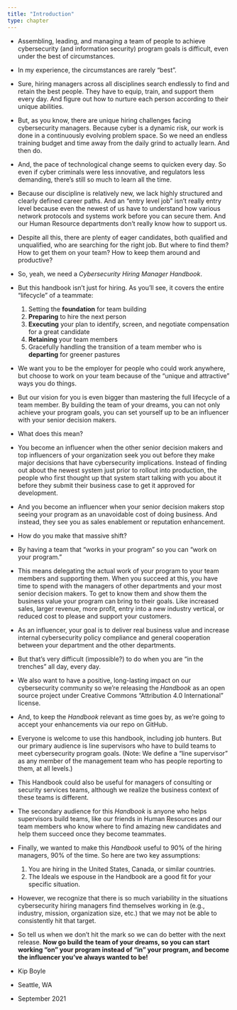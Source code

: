 ```yaml
---
title: "Introduction"
type: chapter
---
```

- Assembling, leading, and managing a team of people to achieve cybersecurity (and information security) program goals is difficult, even under the best of circumstances.
- In my experience, the circumstances are rarely “best”.
- Sure, hiring managers across all disciplines search endlessly to find and retain the best people. They have to equip, train, and support them every day. And figure out how to nurture each person according to their unique abilities.
- But, as you know, there are unique hiring challenges facing cybersecurity managers. Because cyber is a dynamic risk, our work is done in a continuously evolving problem space. So we need an endless training budget and time away from the daily grind to actually learn. And then do.
- And, the pace of technological change seems to quicken every day. So even if cyber criminals were less innovative, and regulators less demanding, there’s still so much to learn all the time.
- Because our discipline is relatively new, we lack highly structured and clearly defined career paths. And an “entry level job” isn’t really entry level because even the newest of us have to understand how various network protocols and systems work before you can secure them. And our Human Resource departments don’t really know how to support us. 
- Despite all this, there are plenty of eager candidates, both qualified and unqualified, who are searching for the right job. But where to find them? How to get them on your team? How to keep them around and productive?
- So, yeah, we need a *Cybersecurity Hiring Manager Handbook*.
- But this handbook isn’t just for hiring. As you’ll see, it covers the entire “lifecycle” of a teammate:
 
  1. Setting the **foundation** for team building
  2. **Preparing** to hire the next person
  3. **Executing** your plan to identify, screen, and negotiate compensation for a great candidate
  4. **Retaining** your team members
  5. Gracefully handling the transition of a team member who is **departing** for greener pastures
- We want you to be the employer for people who could work anywhere, but choose to work on your team because of the “unique and attractive” ways you do things.
- But our vision for you is even bigger than mastering the full lifecycle of a team member. By building the team of your dreams, you can not only achieve your program goals, you can set yourself up to be an influencer with your senior decision makers.
- What does this mean?
- You become an influencer when the other senior decision makers and top influencers of your organization seek you out before they make major decisions that have cybersecurity implications. Instead of finding out about the newest system just prior to rollout into production, the people who first thought up that system start talking with you about it before they submit their business case to get it approved for development.
- And you become an influencer when your senior decision makers stop seeing your program as an unavoidable cost of doing business. And instead, they see you as sales enablement or reputation enhancement.
- How do you make that massive shift?
- By having a team that “works in your program” so you can “work on your program.”
- This means delegating the actual work of your program to your team members and supporting them. When you succeed at this, you have time to spend with the managers of other departments and your most senior decision makers. To get to know them and show them the business value your program can bring to their goals. Like increased sales, larger revenue, more profit, entry into a new industry vertical, or reduced cost to please and support your customers.
- As an influencer, your goal is to deliver real business value and increase internal cybersecurity policy compliance and general cooperation between your department and the other departments.
- But that’s very difficult (impossible?) to do when you are “in the trenches” all day, every day.
- We also want to have a positive, long-lasting impact on our cybersecurity community so we’re releasing the *Handbook* as an open source project under Creative Commons “Attribution 4.0 International” license.
- And, to keep the *Handbook* relevant as time goes by, as we’re going to accept your enhancements via our repo on GitHub.
- Everyone is welcome to use this handbook, including job hunters. But our primary audience is line supervisors who have to build teams to meet cybersecurity program goals. (Note: We define a “line supervisor” as any member of the management team who has people reporting to them, at all levels.)
- This Handbook could also be useful for managers of consulting or security services teams, although we realize the business context of these teams is different.
- The secondary audience for this *Handbook* is anyone who helps supervisors build teams, like our friends in Human Resources and our team members who know where to find amazing new candidates and help them succeed once they become teammates.
- Finally, we wanted to make this *Handbook* useful to 90% of the hiring managers, 90% of the time. So here are two key assumptions:

  1. You are hiring in the United States, Canada, or similar countries.
  2. The Ideals we espouse in the Handbook are a good fit for your specific situation. 
- However, we recognize that there is so much variability in the situations cybersecurity hiring managers find themselves working in (e.g., industry, mission, organization size, etc.) that we may not be able to consistently hit that target.
- So tell us when we don’t hit the mark so we can do better with the next release.
**Now go build the team of your dreams, so you can start working “on” your program instead of “in” your program, and become the influencer you’ve always wanted to be!**
- Kip Boyle  
- Seattle, WA  
- September 2021
